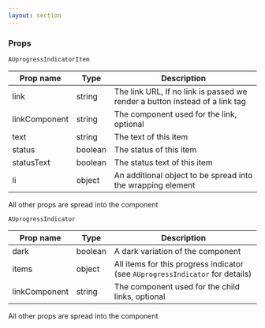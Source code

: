 ```yaml
---
layout: section
---
```


### Props

`AUprogressIndicatorItem`

| Prop name  | Type    | Description
|------------|-------------------------------------------------------------------------------------- | --- |
| link          | string  | The link URL, If no link is passed we render a button instead of a link tag
| linkComponent | string  | The component used for the link, optional
| text          | string  | The text of this item
| status        | boolean | The status of this item
| statusText    | boolean | The status text of this item
| li            | object  | An additional object to be spread into the wrapping element

All other props are spread into the component

`AUprogressIndicator`

| Prop name | Type    | Description
|-----------|--------------------------------------------------------------------------------------- | --- |
| dark          | boolean | A dark variation of the component
| items         | object  | All items for this progress indicator (see `AUprogressIndicator` for details)
| linkComponent | string  | The component used for the child links, optional

All other props are spread into the component
